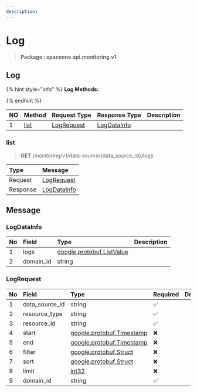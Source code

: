 ```yaml
---
description:  
---
```

# Log

>  **Package : spaceone.api.monitoring.v1**

## Log

{% hint style="info" %}
**Log Methods:**

{%  endhint %}


| NO |  Method | Request Type | Response Type | Description |
| :--- | :--- | :--- | :--- | :--- |
| 1 | [list](Log.md#list)| [LogRequest](Log.md#logrequest) | [LogDataInfo](Log.md#logdatainfo) |  | 
 
 
 
 
### list
> **GET** /monitoring/v1/data-source/{data_source_id}/logs
>


| Type | Message |
| :--- | :--- |
| Request | [LogRequest](Log.md#logrequest) |
| Response |  [LogDataInfo](Log.md#logdatainfo)  |


## 

## Message

### LogDataInfo
| No | Field | Type |  Description |
| :--- | :--- | :--- | :--- |
| 1 | logs |[google.protobuf.ListValue](https://developers.google.com/protocol-buffers/docs/reference/overview)||
| 2 | domain_id |string||

### LogRequest
| No | Field | Type | Required | Description |
| :--- | :--- | :--- | :--- | :--- |
| 1 | data_source_id |string|✅||
| 2 | resource_type |string|✅||
| 3 | resource_id |string|✅||
| 4 | start |[google.protobuf.Timestamp](https://github.com/protocolbuffers/protobuf/blob/master/src/google/protobuf/timestamp.proto)|❌||
| 5 | end |[google.protobuf.Timestamp](https://github.com/protocolbuffers/protobuf/blob/master/src/google/protobuf/timestamp.proto)|❌||
| 6 | filter |[google.protobuf.Struct](https://github.com/protocolbuffers/protobuf/blob/master/src/google/protobuf/struct.proto)|❌||
| 7 | sort |[google.protobuf.Struct](https://github.com/protocolbuffers/protobuf/blob/master/src/google/protobuf/struct.proto)|❌||
| 8 | limit |[int32](https://github.com/protocolbuffers/protobuf/blob/master/src/google/protobuf/type.proto)|❌||
| 9 | domain_id |string|✅||
